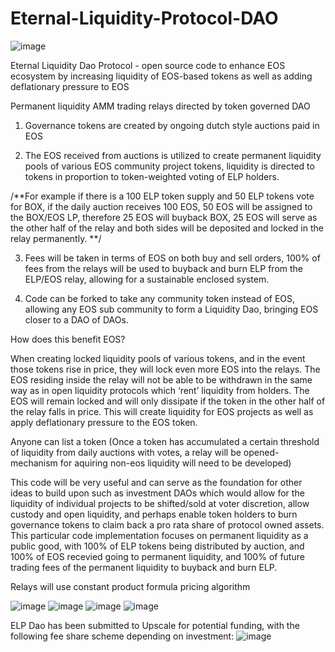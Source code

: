 # Eternal-Liquidity-Protocol-DAO

![image](https://user-images.githubusercontent.com/51843516/149638435-2965cac6-5f86-423b-8bf9-4b36f5a45d5d.png)


Eternal Liquidity Dao Protocol - open source code to enhance EOS ecosystem by increasing liquidity of EOS-based tokens as well as adding deflationary pressure to EOS 

Permanent liquidity AMM trading relays directed by token governed DAO

 1. Governance tokens are created by ongoing dutch style auctions paid in EOS

 2. The EOS received from auctions is utilized to create permanent liquidity pools of various EOS community project tokens, liquidity is directed to tokens in proportion to token-weighted voting of ELP holders.

/**For example if there is a 100 ELP token supply and 50 ELP tokens vote for BOX, if the daily auction receives 100 EOS, 50 EOS will be assigned to the BOX/EOS LP, therefore 25 EOS will buyback BOX, 25 EOS will serve as the other half of the relay and both sides will be deposited and locked in the relay permanently. **/

 3. Fees will be taken in terms of EOS on both buy and sell orders, 100% of fees  from the relays will be used to buyback and burn ELP from the ELP/EOS relay, allowing for a sustainable enclosed system. 

 4. Code can be forked to take any community token instead of EOS, allowing any EOS sub community to form a Liquidity Dao, bringing EOS closer to a DAO of DAOs.

How does this benefit EOS?

When creating locked liquidity pools of various tokens, and in the event those tokens rise in price, they will lock even more EOS into the relays. The EOS residing inside the relay will not be able to be withdrawn in the same way as in open liquidity protocols which ‘rent’ liquidity from holders. The EOS will remain locked and will only dissipate if the token in the other half of the relay falls in price. This will create liquidity for EOS projects as well as apply deflationary pressure to the EOS token. 

Anyone can list a token 
(Once a token has accumulated a certain threshold of liquidity from daily auctions with votes, a relay will be opened- mechanism for aquiring non-eos liquidity will need to be developed)

This code will be very useful and can serve as the foundation for other ideas to build upon such as investment DAOs which would allow for the liquidity of individual projects to be shifted/sold at voter discretion, allow custody and open liquidity, and perhaps enable token holders to burn governance tokens to claim back a pro rata share of protocol owned assets. This particular code implementation focuses on permanent liquidity as a public good, with 100% of ELP tokens being distributed by auction, and 100% of EOS recevied going to permanent liquidity, and 100% of future trading fees of the permanent liquidity to buyback and burn ELP.   



Relays will use constant product formula pricing algorithm


![image](https://user-images.githubusercontent.com/51843516/149638489-822b0b24-821e-4ed0-b1fe-6e0e23ee78c3.png)
![image](https://user-images.githubusercontent.com/51843516/149638455-a53a7e26-4af4-42ad-ba37-5f88f4d7ba65.png)
![image](https://user-images.githubusercontent.com/51843516/149638461-c35e8b69-f2a6-4da1-9ae9-f634d3155e11.png)
![image](https://user-images.githubusercontent.com/51843516/149638471-5a1425bb-c179-494f-b3bd-df636419f5db.png)


ELP Dao has been submitted to Upscale for potential funding, with the following fee share scheme depending on investment:
![image](https://github.com/nightshade777/Eternal-Liquidity-Protocol-DAO/assets/51843516/e4eb84ad-d8f3-4416-ae83-f2e0f1a6054f)







